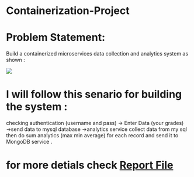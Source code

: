 # Containerization-Project
<h1>Problem Statement: </h1>
<p>Build a containerized microservices data collection and analytics system as
shown :</p>
<img src ="https://user-images.githubusercontent.com/60039619/207957228-4bdac3d3-ead1-48ff-97a5-623c645b6d6c.png"/>
<h1>I will follow this senario for building the system :</h1>
<p>
checking authentication (username and pass) →
Enter Data (your grades) →send data to mysql database →analytics
service collect data from my sql then do sum analytics (max min average)
for each record and send it to MongoDB service .
</p>
<h1>for more detials check <a href="https://github.com/abood3ajawi/Containerization-Project/blob/main/Technical_Report.pdf"> Report File</a></h1>
